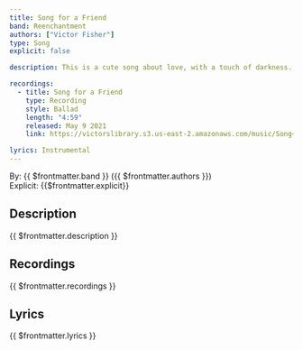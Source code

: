 ```yaml
---
title: Song for a Friend
band: Reenchantment
authors: ["Victor Fisher"]
type: Song
explicit: false

description: This is a cute song about love, with a touch of darkness.

recordings:
  - title: Song for a Friend
    type: Recording
    style: Ballad
    length: "4:59"
    released: May 9 2021
    link: https://victorslibrary.s3.us-east-2.amazonaws.com/music/Song+For+A+Friend/Song+For+A+Friend.mp3

lyrics: Instrumental
---
```


By: {{ $frontmatter.band }} ({{ $frontmatter.authors }})  
Explicit: {{$frontmatter.explicit}}

## Description

{{ $frontmatter.description }}

## Recordings

{{ $frontmatter.recordings }}

## Lyrics

{{ $frontmatter.lyrics }}

